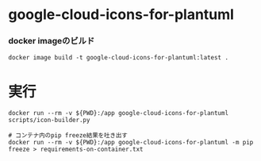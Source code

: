 # google-cloud-icons-for-plantuml

### docker imageのビルド

```
docker image build -t google-cloud-icons-for-plantuml:latest .
```

# 実行

```
docker run --rm -v ${PWD}:/app google-cloud-icons-for-plantuml scripts/icon-builder.py
```


```
# コンテナ内のpip freeze結果を吐き出す
docker run --rm -v ${PWD}:/app google-cloud-icons-for-plantuml -m pip freeze > requirements-on-container.txt
```